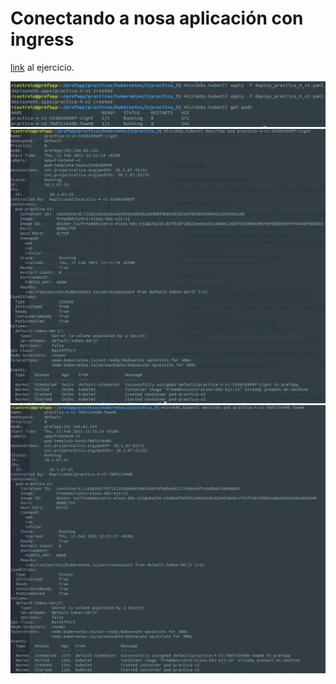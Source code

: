 # Conectando a nosa aplicación con ingress
[link]( https://prefapp.github.io/formacion/cursos/kubernetes/#/./00_actividades/03_modulo_3?id=a-creando-a-nosa-infraestrutura) al ejercicio.

![](../../../_media/solucion/ingress_deploy.png)
![](../../../_media/solucion/ingress_describe.png)
![](../../../_media/solucion/ingress_describe2.png)
